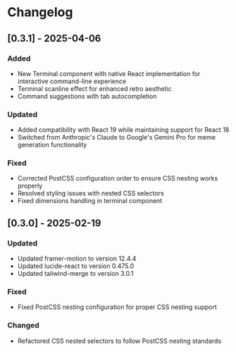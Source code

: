 # Changelog

## [0.3.1] - 2025-04-06

### Added
- New Terminal component with native React implementation for interactive command-line experience
- Terminal scanline effect for enhanced retro aesthetic
- Command suggestions with tab autocompletion

### Updated
- Added compatibility with React 19 while maintaining support for React 18
- Switched from Anthropic's Claude to Google's Gemini Pro for meme generation functionality

### Fixed
- Corrected PostCSS configuration order to ensure CSS nesting works properly
- Resolved styling issues with nested CSS selectors
- Fixed dimensions handling in terminal component

## [0.3.0] - 2025-02-19

### Updated
- Updated framer-motion to version 12.4.4
- Updated lucide-react to version 0.475.0
- Updated tailwind-merge to version 3.0.1

### Fixed
- Fixed PostCSS nesting configuration for proper CSS nesting support

### Changed
- Refactored CSS nested selectors to follow PostCSS nesting standards
